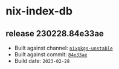 # nix-index-db
## release 230228.84e33ae
- Built against channel: [`nixpkgs-unstable`](https://github.com/nixos/nixpkgs/tree/nixpkgs-unstable)
- Built against commit: [`84e33ae`](https://github.com/NixOS/nixpkgs/commit/84e33aea0f7a8375c92458c5b6cad75fa1dd561b)
- Build date: `2023-02-28`
